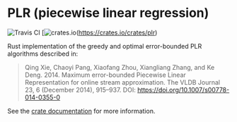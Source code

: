 # PLR (piecewise linear regression)

![Travis CI](https://travis-ci.org/RyanMarcus/plr.svg?branch=master) [![crates.io](https://img.shields.io/crates/v/plr.svg)(https://crates.io/crates/plr)

Rust implementation of the greedy and optimal error-bounded PLR algorithms described in:

> Qing Xie, Chaoyi Pang, Xiaofang Zhou, Xiangliang Zhang, and Ke Deng. 2014. Maximum error-bounded Piecewise Linear Representation for online stream approximation. The VLDB Journal 23, 6 (December 2014), 915–937. DOI: https://doi.org/10.1007/s00778-014-0355-0

See the [crate documentation](https://docs.rs/plr/) for more information.

